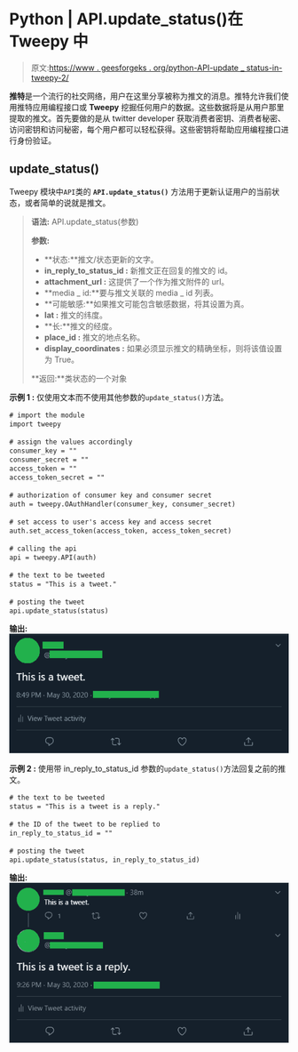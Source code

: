 # Python | API.update_status()在 Tweepy 中

> 原文:[https://www . geesforgeks . org/python-API-update _ status-in-tweepy-2/](https://www.geeksforgeeks.org/python-api-update_status-in-tweepy-2/)

**推特**是一个流行的社交网络，用户在这里分享被称为推文的消息。推特允许我们使用推特应用编程接口或 **Tweepy** 挖掘任何用户的数据。这些数据将是从用户那里提取的推文。首先要做的是从 twitter developer 获取消费者密钥、消费者秘密、访问密钥和访问秘密，每个用户都可以轻松获得。这些密钥将帮助应用编程接口进行身份验证。

## update_status()

Tweepy 模块中`API`类的 **`API.update_status()`** 方法用于更新认证用户的当前状态，或者简单的说就是推文。

> **语法:** API.update_status(参数)
> 
> **参数:**
> 
> *   **状态:**推文/状态更新的文字。
> *   **in_reply_to_status_id :** 新推文正在回复的推文的 id。
> *   **attachment_url :** 这提供了一个作为推文附件的 url。
> *   **media _ id:**要与推文关联的 media _ id 列表。
> *   **可能敏感:**如果推文可能包含敏感数据，将其设置为真。
> *   **lat :** 推文的纬度。
> *   **长:**推文的经度。
> *   **place_id :** 推文的地点名称。
> *   **display_coordinates :** 如果必须显示推文的精确坐标，则将该值设置为 True。
> 
> **返回:**类状态的一个对象

**示例 1 :** 仅使用文本而不使用其他参数的`update_status()`方法。

```
# import the module
import tweepy

# assign the values accordingly
consumer_key = ""
consumer_secret = ""
access_token = ""
access_token_secret = ""

# authorization of consumer key and consumer secret
auth = tweepy.OAuthHandler(consumer_key, consumer_secret)

# set access to user's access key and access secret 
auth.set_access_token(access_token, access_token_secret)

# calling the api 
api = tweepy.API(auth)

# the text to be tweeted
status = "This is a tweet."

# posting the tweet
api.update_status(status)
```

**输出:**
![](img/3ced6a85c7d0b81b2033dbe58a523fc8.png)

**示例 2 :** 使用带 in_reply_to_status_id 参数的`update_status()`方法回复之前的推文。

```
# the text to be tweeted
status = "This is a tweet is a reply."

# the ID of the tweet to be replied to
in_reply_to_status_id = ""

# posting the tweet
api.update_status(status, in_reply_to_status_id)
```

**输出:**
![](img/001a8b0c57da4d14836d792d32b3e89c.png)
